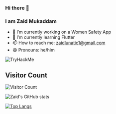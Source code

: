 ### Hi there 👋
### I am Zaid Mukaddam

- 🔭 I’m currently working on a Women Safety App
- 🌱 I’m currently learning Flutter
- 📫 How to reach me: zaidlunatic1@gmail.com
- 😄 Pronouns: he/him


<img src="https://tryhackme-badges.s3.amazonaws.com/Zaidmukaddam.png" alt="TryHackMe">

## Visitor Count
![Visitor Count](https://profile-counter.glitch.me/zaidmukaddam/count.svg)

![Zaid's GitHub stats](https://github-readme-stats.vercel.app/api?username=zaidmukaddam&show_icons=true&theme=radical)

[![Top Langs](https://github-readme-stats.vercel.app/api/top-langs/?username=zaidmukaddam&layout=compact)](https://github.com/zaidmukaddam)
